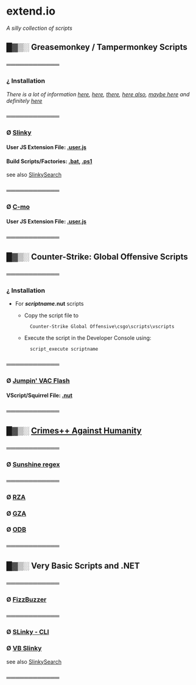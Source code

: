 # extend.io

_A silly collection of scripts_

## █▓▒░ Greasemonkey / Tampermonkey Scripts

### ════════════

### ¿ Installation

_There is a lot of information [here](https://greasyfork.org/en), [here](https://www.userscript.zone/howto), [there](https://openuserjs.org/), [here also](https://gist.github.com/search?l=JavaScript&o=desc&q=%22%3D%3DUserScript%3D%3D%22&s=updated), [maybe here](https://www.tampermonkey.net/scripts.php) and definitely [here](https://www.google.com)_

### ════════════

### Ø [Slinky](https://github.com/KayserSoze42/extend.io/tree/main/src/SlinkySearch/JS)

#### User JS Extension File: [.user.js](https://github.com/KayserSoze42/extend.io/blob/main/src/SlinkySearch/JS/AnythingGoogleSlinky.user.js)

#### Build Scripts/Factories: [.bat](https://github.com/KayserSoze42/extend.io/blob/main/src/SlinkySearch/JS/slinkyFactory.bat), [.ps1](https://github.com/KayserSoze42/extend.io/blob/main/src/SlinkySearch/JS/slinkyFactory.ps1)

see also [SlinkySearch](https://github.com/KayserSoze42/extend.io/tree/main/src/SlinkySearch)

### ════════════

### Ø [C-mo](https://github.com/KayserSoze42/extend.io/tree/main/src/C-mo)

#### User JS Extension File: [.user.js](https://github.com/KayserSoze42/extend.io/blob/main/src/C-mo/C-mo.user.js)

### ════════════

## █▓▒░ Counter-Strike: Global Offensive Scripts

### ════════════

### ¿ Installation

- For _**scriptname**_**.nut** scripts
    
    * Copy the script file to 
    
            Counter-Strike Global Offensive\csgo\scripts\vscripts
            
    * Execute the script in the Developer Console using:
    
            script_execute scriptname

### ════════════

### Ø [Jumpin' VAC Flash](https://github.com/KayserSoze42/extend.io/tree/main/src/jumpinvacflash)

#### VScript/Squirrel File: [.nut](https://github.com/KayserSoze42/extend.io/tree/main/src/jumpinvacflash/jjf.nut) 

### ════════════ 

## █▓▒░ [Crimes++ Against Humanity](https://github.com/KayserSoze42/extend.io/tree/main/src/Cpp)

### ════════════

### Ø [Sunshine regex](https://github.com/KayserSoze42/extend.io/blob/main/src/Cpp/regex/ReVec.cpp)

### ════════════

### Ø [RZA](https://github.com/KayserSoze42/extend.io/blob/main/src/Cpp/testCrypt0/class.cpp)
### Ø [GZA](https://github.com/KayserSoze42/extend.io/blob/main/src/Cpp/testCrypt0/crypt0.cpp)
### Ø [ODB](https://github.com/KayserSoze42/extend.io/blob/main/src/Cpp/testCrypt0/test-crypt0.cpp)

### ════════════

## █▓▒░ Very Basic Scripts and .NET

### ════════════

### Ø [FizzBuzzer](https://github.com/KayserSoze42/extend.io/tree/main/src/FizzBuzzer)

### ════════════

### Ø [SLinky - CLI](https://github.com/KayserSoze42/extend.io/tree/main/src/SlinkySearch/VB.NET)

### Ø [VB Slinky](https://github.com/KayserSoze42/extend.io/tree/main/src/SlinkySearch/VBScript)

see also [SlinkySearch](https://github.com/KayserSoze42/extend.io/tree/main/src/SlinkySearch)

### ════════════
